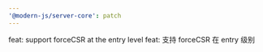 ```yaml
---
'@modern-js/server-core': patch
---
```


feat: support forceCSR at the entry level
feat: 支持 forceCSR 在 entry 级别

